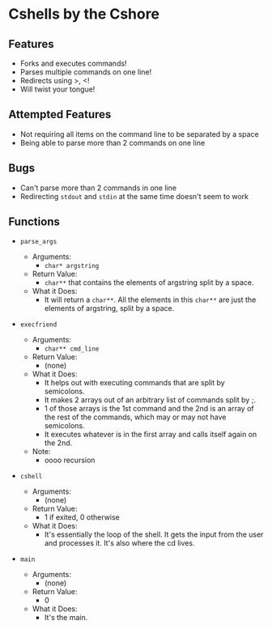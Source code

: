 # Cshells by the Cshore

## Features
* Forks and executes commands!
* Parses multiple commands on one line!
* Redirects using >, <!
* Will twist your tongue!

## Attempted Features
* Not requiring all items on the command line to be separated by a space
* Being able to parse more than 2 commands on one line

## Bugs
* Can't parse more than 2 commands in one line
* Redirecting `stdout` and `stdin` at the same time doesn't seem to work

## Functions

* `parse_args`
	* Arguments:
	    * `char* argstring`
	* Return Value:
		* `char**` that contains the elements of argstring split by a space.
	* What it Does:
	    * It will return a `char**`. All the elements in this `char**` are just the elements of argstring, split by a space.
* `execfriend`
	* Arguments:
	    * `char** cmd_line`
	* Return Value:
		* (none)
	* What it Does:
	    * It helps out with executing commands that are split by semicolons.
	    * It makes 2 arrays out of an arbitrary list of commands split by ;.
	    * 1 of those arrays is the 1st command and the 2nd is an array of
	    the rest of the commands, which may or may not have semicolons.
	    * It executes whatever is in the first array and calls itself
	    again on the 2nd.
	* Note:
	   * oooo recursion

* `cshell`
	* Arguments:
	    * (none)
	* Return Value:
		* 1 if exited, 0 otherwise
	* What it Does:
	    * It's essentially the loop of the shell. It gets the input from
	    the user and processes it. It's also where the cd lives.

* `main`
	* Arguments:
	    * (none)
	* Return Value:
		* 0
	* What it Does:
	   * It's the main.